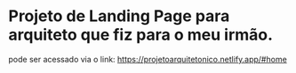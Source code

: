 # Projeto de Landing Page para arquiteto que fiz para o meu irmão.
pode ser acessado via o link: 
https://projetoarquitetonico.netlify.app/#home
